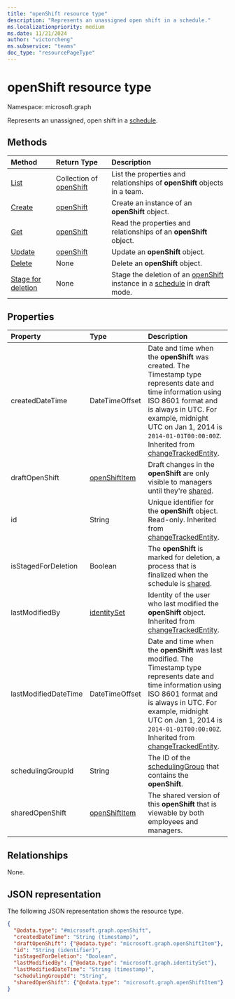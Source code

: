 ```yaml
---
title: "openShift resource type"
description: "Represents an unassigned open shift in a schedule."
ms.localizationpriority: medium
ms.date: 11/21/2024
author: "victorcheng"
ms.subservice: "teams"
doc_type: "resourcePageType"
---
```


# openShift resource type

Namespace: microsoft.graph


Represents an unassigned, open shift in a [schedule](../resources/schedule.md).

## Methods

| Method       | Return Type | Description |
|:-------------|:------------|:------------|
| [List](../api/openshift-list.md) | Collection of [openShift](openshift.md) | List the properties and relationships of **openShift** objects in a team.|
| [Create](../api/openshift-post.md) | [openShift](openshift.md) | Create an instance of an **openShift** object. |
| [Get](../api/openshift-get.md) | [openShift](openshift.md) | Read the properties and relationships of an **openShift** object. |
| [Update](../api/openshift-update.md) | [openShift](openshift.md) | Update an **openShift** object. |
| [Delete](../api/openshift-delete.md) | None | Delete an **openShift** object. |
| [Stage for deletion](../api/changetrackedentity-stagefordeletion.md) | None | Stage the deletion of an [openShift](../resources/openshift.md) instance in a [schedule](../resources/schedule.md) in draft mode. |

## Properties

| Property     | Type        | Description |
|:-------------|:------------|:------------|
| createdDateTime       | DateTimeOffset                    | Date and time when the **openShift** was created. The Timestamp type represents date and time information using ISO 8601 format and is always in UTC. For example, midnight UTC on Jan 1, 2014 is `2014-01-01T00:00:00Z`. Inherited from [changeTrackedEntity](changetrackedentity.md).                               |
| draftOpenShift        | [openShiftItem](openshiftitem.md) | Draft changes in the **openShift** are only visible to managers until they're [shared](../api/schedule-share.md).              |
| id                    | String                            | Unique identifier for the **openShift** object. Read-only. Inherited from [changeTrackedEntity](changetrackedentity.md).        |
| isStagedForDeletion   | Boolean                           | The **openShift** is marked for deletion, a process that is finalized when the schedule is [shared](../api/schedule-share.md).     |
| lastModifiedBy        | [identitySet](identityset.md)     | Identity of the user who last modified the **openShift** object. Inherited from [changeTrackedEntity](changetrackedentity.md). |
| lastModifiedDateTime  | DateTimeOffset                    | Date and time when the **openShift** was last modified. The Timestamp type represents date and time information using ISO 8601 format and is always in UTC. For example, midnight UTC on Jan 1, 2014 is `2014-01-01T00:00:00Z`. Inherited from [changeTrackedEntity](changetrackedentity.md). |
| schedulingGroupId     | String                            | The ID of the [schedulingGroup](schedulinggroup.md) that contains the **openShift**.  |
| sharedOpenShift       | [openShiftItem](openshiftitem.md) | The shared version of this **openShift** that is viewable by both employees and managers. |

## Relationships

None.

## JSON representation

The following JSON representation shows the resource type.

<!-- {
  "blockType": "resource",
  "optionalProperties": [

  ],
  "@odata.type": "microsoft.graph.openShift"
}-->

```json
{
  "@odata.type": "#microsoft.graph.openShift",
  "createdDateTime": "String (timestamp)",
  "draftOpenShift": {"@odata.type": "microsoft.graph.openShiftItem"},
  "id": "String (identifier)",
  "isStagedForDeletion": "Boolean",
  "lastModifiedBy": {"@odata.type": "microsoft.graph.identitySet"},
  "lastModifiedDateTime": "String (timestamp)",
  "schedulingGroupId": "String",
  "sharedOpenShift": {"@odata.type": "microsoft.graph.openShiftItem"}
}
```

<!-- uuid: 16cd6b66-4b1a-43a1-adaf-3a886856ed98
2019-02-04 14:57:30 UTC -->
<!-- {
  "type": "#page.annotation",
  "description": "openShift resource",
  "keywords": "",
  "section": "documentation",
  "tocPath": ""
}-->

